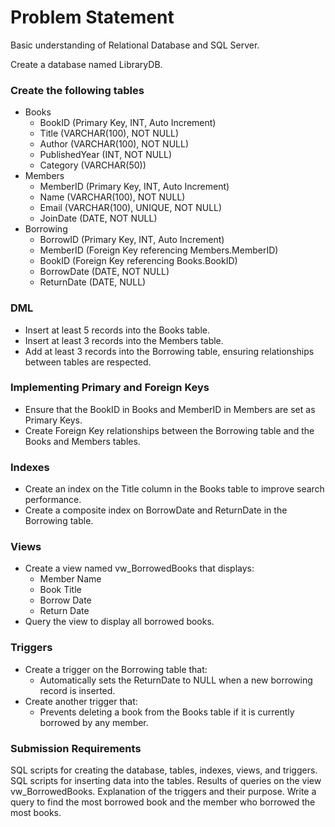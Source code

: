 # Problem Statement
Basic understanding of Relational Database and SQL Server.

Create a database named LibraryDB.

### Create the following tables

- Books
    - BookID (Primary Key, INT, Auto Increment)
    - Title (VARCHAR(100), NOT NULL)
    - Author (VARCHAR(100), NOT NULL)
    - PublishedYear (INT, NOT NULL)
    - Category (VARCHAR(50))
- Members
    - MemberID (Primary Key, INT, Auto Increment)
    - Name (VARCHAR(100), NOT NULL)
    - Email (VARCHAR(100), UNIQUE, NOT NULL)
    - JoinDate (DATE, NOT NULL)
- Borrowing
    - BorrowID (Primary Key, INT, Auto Increment)
    - MemberID (Foreign Key referencing Members.MemberID)
    - BookID (Foreign Key referencing Books.BookID)
    - BorrowDate (DATE, NOT NULL)
    - ReturnDate (DATE, NULL)

### DML

- Insert at least 5 records into the Books table.
- Insert at least 3 records into the Members table.
- Add at least 3 records into the Borrowing table, ensuring relationships between tables are respected.

### Implementing Primary and Foreign Keys

- Ensure that the BookID in Books and MemberID in Members are set as Primary Keys.
- Create Foreign Key relationships between the Borrowing table and the Books and Members tables.

### Indexes

- Create an index on the Title column in the Books table to improve search performance.
- Create a composite index on BorrowDate and ReturnDate in the Borrowing table.

### Views

- Create a view named vw_BorrowedBooks that displays:
    - Member Name
    - Book Title
    - Borrow Date
    - Return Date
- Query the view to display all borrowed books.

### Triggers

- Create a trigger on the Borrowing table that:
    - Automatically sets the ReturnDate to NULL when a new borrowing record is inserted.
- Create another trigger that:
    - Prevents deleting a book from the Books table if it is currently borrowed by any member.


### Submission Requirements

SQL scripts for creating the database, tables, indexes, views, and triggers.
SQL scripts for inserting data into the tables.
Results of queries on the view vw_BorrowedBooks.
Explanation of the triggers and their purpose.
Write a query to find the most borrowed book and the member who borrowed the most books.